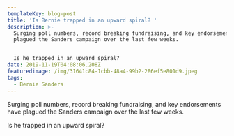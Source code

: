 ```yaml
---
templateKey: blog-post
title: 'Is Bernie trapped in an upward spiral? '
description: >-
  Surging poll numbers, record breaking fundraising, and key endorsements have
  plagued the Sanders campaign over the last few weeks. 


  Is he trapped in an upward spiral? 
date: 2019-11-19T04:08:06.208Z
featuredimage: /img/31641c84-1cbb-48a4-99b2-286ef5e801d9.jpeg
tags:
  - Bernie Sanders
---
```

Surging poll numbers, record breaking fundraising, and key endorsements have plagued the Sanders campaign over the last few weeks. 



Is he trapped in an upward spiral?

